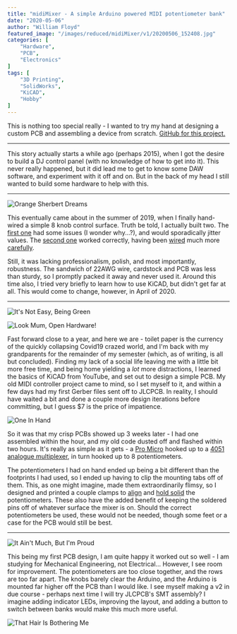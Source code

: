 ```yaml
---
title: "midiMixer - A simple Arduino powered MIDI potentiometer bank"
date: "2020-05-06"
author: "William Floyd"
featured_image: "/images/reduced/midiMixer/v1/20200506_152408.jpg"
categories: [
    "Hardware",
    "PCB",
    "Electronics"
]
tags: [
    "3D Printing",
    "SolidWorks",
    "KiCAD",
    "Hobby"
]
---
```


This is nothing too special really - I wanted to try my hand at designing a custom PCB and assembling a device from scratch.
[GitHub for this project.](https://github.com/W-Floyd/midiMixer)

***

This story actually starts a while ago (perhaps 2015), when I got the desire to build a DJ control panel (with no knowledge of how to get into it).
This never really happened, but it did lead me to get to know some DAW software, and experiment with it off and on.
But in the back of my head I still wanted to build some hardware to help with this.

***

![Orange Sherbert Dreams](/images/reduced/midiMixer/handwired/20190811_004928.jpg)

This eventually came about in the summer of 2019, when I finally hand-wired a simple 8 knob control surface.
Truth be told, I actually built two.
The [first one](/images/reduced/midiMixer/handwired/20190811_005806.jpg) had some issues (I wonder why...?), and would sporadically jitter values.
The [second one](/images/reduced/midiMixer/handwired/20190812_181606.jpg) worked correctly, having been [wired](/images/reduced/midiMixer/handwired/20190811_195900.jpg) much more [carefully](/images/reduced/midiMixer/handwired/20190811_200447.jpg).

Still, it was lacking professionalism, polish, and most importantly, robustness.
The sandwich of 22AWG wire, cardstock and PCB was less than sturdy, so I promptly packed it away and never used it.
Around this time also, I tried very briefly to learn how to use KiCAD, but didn't get far at all.
This would come to change, however, in April of 2020.

***

![It's Not Easy, Being Green](/images/reduced/midiMixer/v1/20200506_152328.jpg)

![Look Mum, Open Hardware!](/images/reduced/midiMixer/v1/20200506_152317.jpg)

Fast forward close to a year, and here we are - toilet paper is the currency of the quickly collapsing Covid19 crazed world, and I'm back with my grandparents for the remainder of my semester (which, as of writing, is all but concluded).
Finding my lack of a social life leaving me with a little bit more free time, and being home yielding a *lot* more distractions, I learned the basics of KiCAD from YouTube, and set out to design a simple PCB.
My old MIDI controller project came to mind, so I set myself to it, and within a few days had my first Gerber files sent off to JLCPCB.
In reality, I should have waited a bit and done a couple more design iterations before committing, but I guess $7 is the price of impatience.

![One In Hand](/images/reduced/midiMixer/v1/20200506_151852.jpg)

So it was that my crisp PCBs showed up 3 weeks later - I had one assembled within the hour, and my old code dusted off and flashed within two hours.
It's really as simple as it gets - a [Pro Micro](/images/reduced/midiMixer/v1/20200506_152023.jpg) hooked up to a [4051 analogue multiplexer](/images/reduced/midiMixer/v1/20200506_152016.jpg), in turn hooked up to 8 potentiometers.

The potentiometers I had on hand ended up being a bit different than the footprints I had used, so I ended up having to clip the mounting tabs off of them.
This, as one might imagine, made them extraordinarily flimsy, so I designed and printed a couple clamps to [align](/images/reduced/midiMixer/v1/20200506_151947.jpg) and [hold solid](/images/reduced/midiMixer/v1/20200506_152003.jpg) the potentiometers.
These also have the added benefit of keeping the soldered pins off of whatever surface the mixer is on.
Should the correct potentiometers be used, these would not be needed, though some feet or a case for the PCB would still be best.

***

![It Ain't Much, But I'm Proud](/images/reduced/midiMixer/v1/20200506_152248.jpg)

This being my first PCB design, I am quite happy it worked out so well - I am studying for Mechanical Engineering, not Electrical...
However, I see room for improvement.
The potentiometers are too close together, and the rows are too far apart.
The knobs barely clear the Arduino, and the Arduino is mounted far higher off the PCB than I would like.
I see myself making a v2 in due course - perhaps next time I will try JLCPCB's SMT assembly?
I imagine adding indicator LEDs, improving the layout, and adding a button to switch between banks would make this much more useful.

![That Hair Is Bothering Me](/images/reduced/midiMixer/v1/20200506_151947.jpg)